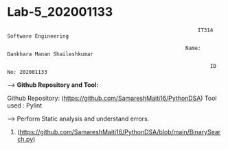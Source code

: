 # Lab-5_202001133

                                                                  IT314 Software Engineering     
                                                          
                                                              Name: Dankhara Manan Shaileshkumar
                                                              
                                                                      ID No: 202001133
         
         
--> **Github Repository and Tool:**

   Github Repository:  (https://github.com/SamareshMaiti16/PythonDSA)
   Tool used : Pylint
   
--> Perform Static analysis and understand errors.

  1. (https://github.com/SamareshMaiti16/PythonDSA/blob/main/BinarySearch.py)
